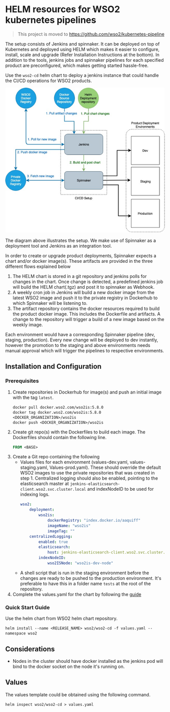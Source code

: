 # HELM resources for WSO2 kubernetes pipelines

> This project is moved to https://github.com/wso2/kubernetes-pipeline

The setup consists of Jenkins and spinnaker. It can be deployed on top of Kubernetes and deployed using HELM which makes it easier to configure, install, scale and upgrade (Refer Installation Instructions at the bottom). In addition to the tools, jenkins jobs and spinnaker pipelines for each specified product are preconfigured, which makes getting started hassle-free.

Use the `wso2-cd` helm chart to deploy a jenkins instance that could handle the CI/CD operations for WSO2 products.

![Architecture Diagram](docs/resources/diagram.jpg)


The diagram above illustrates the setup. We make use of Spinnaker as a deployment tool and Jenkins as an integration tool. 

In order to create or upgrade product deployments, Spinnaker expects a chart and/or docker image(s). These artifacts are provided in the three different flows explained below
1. The HELM chart is stored in a git repository and jenkins polls for changes in the chart. Once change is detected, a predefined jenkins job will build the HELM chart(.tgz) and post it to spinnaker as Webhook.
2. A weekly cron job in Jenkins will build a new docker image from the latest WSO2 image and push it to the private registry in Dockerhub to which Spinnaker will be listening to.
3. The artifact repository contains the docker resources required to build the product docker image. This includes the Dockerfile and artifacts. A change to the repository will trigger a build of a new image based on the weekly image.

Each environment would have a corresponding Spinnaker pipeline (dev, staging, production). Every new change will be deployed to dev instantly, however the promotion to the staging and above environments needs manual approval which will trigger the pipelines to respective environments.

## Installation and Configuration

### Prerequisites

1. Create repositories in Dockerhub for image(s) and push an initial image with the tag `latest`.
    ```shell
    docker pull docker.wso2.com/wso2is:5.8.0
    docker tag docker.wso2.com/wso2is:5.8.0 <DOCKER_ORGANIZATION>/wso2is
    docker push <DOCKER_ORGANIZATION>/wso2is
    ```
2. Create git repo(s) with the Dockerfiles to build each image. The Dockerfiles should contain the following line.
    ```Dockerfile
    FROM <BASE>
    ```
3. Create a Git repo containing the following
    * Values files for each environment (values-dev.yaml, values-staging.yaml, Values-prod.yaml). These should override the default WSO2 images to use the private repositories that was created in step 1. Centralized logging should also be enabled, pointing to the elasticsearch master at `jenkins-elasticsearch-client.wso2.svc.cluster.local` and indexNodeID to be used for indexing logs.
        ```yaml
        wso2:
            deployment:
                wso2is:
                    dockerRegistry: "index.docker.io/aaquiff"
                    imageName: "wso2is"
                    imageTag: ""
            centralizedLogging:
                enabled: true
                elasticsearch:
                    host: jenkins-elasticsearch-client.wso2.svc.cluster.local
                indexNodeID:
                    wso2ISNode: "wso2is-dev-node"
        ```
    * A shell script that is run in the staging environment before the changes are ready to be pushed to the production environment. It's preferable to have this in a folder name `tests` at the root of the repository.
4. Complete the values.yaml for the chart by following the [guide](#Values)
### Quick Start Guide

Use the helm chart from WSO2 helm chart repository.
```
helm install --name <RELEASE_NAME> wso2/wso2-cd -f values.yaml --namespace wso2
```

## Considerations

* Nodes in the cluster should have docker installed as the jenkins pod will bind to the docker socket on the node it's running on.

## Values

The values template could be obtained using the following command.
```
helm inspect wso2/wso2-cd > values.yaml
```

